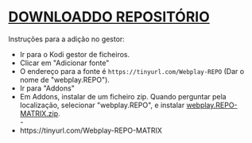 # <a href="webplay.REPO-MATRIX.zip">DOWNLOADDO REPOSITÓRIO</a>

Instruções para a adição no gestor:


<p align="left">
  <ul>
    <li>Ir para o Kodi gestor de ficheiros.</li>
    <li>Clicar em "Adicionar fonte"</li>
    <li>O endereço para a fonte é <code>https://tinyurl.com/Webplay-REPO</code> (Dar o nome de "webplay.REPO").</li>
    <li>Ir para "Addons"</li>
    <li>Em Addons, instalar de um ficheiro zip. Quando perguntar pela localização, selecionar "webplay.REPO", e instalar <a href="webplay.REPO-MATRIX.zip">webplay.REPO-MATRIX.zip</a>.</li>
    -
    <li>https://tinyurl.com/Webplay-REPO-MATRIX</li>
    
</ul>

                                      
                                       

</p>

